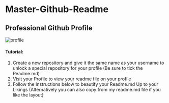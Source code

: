 ﻿# Master-Github-Readme

## Professional Github Profile 
![profile](https://github.com/user-attachments/assets/d0027ad8-6a99-4ef2-a373-addbbd0607fd)
#### Tutorial:
1. Create a new repository and give it the same name as your username to unlock a special repository for your profile (Be sure to tick the Readme.md)
2. Visit your Profile to view your readme file on your profile
3. Follow the Instructions below to beautify your Readme.md Up to your Likings (Alternatively you can also copy from my readme.md file if you like the layout)

   
